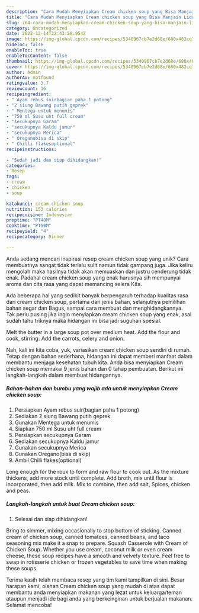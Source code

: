 ```yaml
---
description: "Cara Mudah Menyiapkan Cream chicken soup yang Bisa Manjain Lidah"
title: "Cara Mudah Menyiapkan Cream chicken soup yang Bisa Manjain Lidah"
slug: 764-cara-mudah-menyiapkan-cream-chicken-soup-yang-bisa-manjain-lidah
category: Uncategorized
date: 2022-12-14T22:43:58.954Z
image: https://img-global.cpcdn.com/recipes/5340967cb7e2d68e/680x482cq70/cream-chicken-soup-foto-resep-utama.jpg
hideToc: false
enableToc: true
enableTocContent: false
thumbnail: https://img-global.cpcdn.com/recipes/5340967cb7e2d68e/680x482cq70/cream-chicken-soup-foto-resep-utama.jpg
cover: https://img-global.cpcdn.com/recipes/5340967cb7e2d68e/680x482cq70/cream-chicken-soup-foto-resep-utama.jpg
author: Admin
authorAv: notfound
ratingvalue: 3.7
reviewcount: 16
recipeingredient:
- " Ayam rebus suirbagian paha 1 potong"
- "2 siung Bawang putih geprek"
- " Mentega untuk menumis"
- "750 ml Susu uht full cream"
- "secukupnya Garam"
- "secukupnya Kaldu jamur"
- "secukupnya Merica"
- " Oreganobisa di skip"
- " Chilli flakesoptional"
recipeinstructions:

- "Sudah jadi dan siap dihidangkan!"
categories:
- Resep
tags:
- cream
- chicken
- soup

katakunci: cream chicken soup 
nutrition: 153 calories
recipecuisine: Indonesian
preptime: "PT40M"
cooktime: "PT50M"
recipeyield: "4"
recipecategory: Dinner

---
```





Anda sedang mencari inspirasi resep cream chicken soup yang unik? Cara membuatnya sangat tidak terlalu sulit namun tidak gampang juga. Jika keliru mengolah maka hasilnya tidak akan memuaskan dan justru cenderung tidak enak. Padahal cream chicken soup yang enak harusnya sih mempunyai aroma dan cita rasa yang dapat memancing selera Kita.





Ada beberapa hal yang sedikit banyak berpengaruh terhadap kualitas rasa dari cream chicken soup, pertama dari jenis bahan, selanjutnya pemilihan bahan segar dan Bagus, sampai cara membuat dan menghidangkannya. Tak perlu pusing jika ingin menyiapkan cream chicken soup yang enak,      asal sudah tahu triknya maka hidangan ini bisa jadi suguhan spesial.














Melt the butter in a large soup pot over medium heat. Add the flour and cook, stirring. Add the carrots, celery and onion.






Nah, kali ini kita coba, yuk, variasikan cream chicken soup sendiri di rumah. Tetap dengan bahan sederhana, hidangan ini dapat memberi manfaat dalam membantu menjaga kesehatan tubuh kita. Anda bisa menyiapkan Cream chicken soup memakai 9 jenis bahan dan 0 tahap pembuatan. Berikut ini langkah-langkah dalam membuat hidangannya.

<!--inarticleads1-->

##### Bahan-bahan dan bumbu yang wajib ada untuk menyiapkan Cream chicken soup:

1. Persiapkan  Ayam rebus suir(bagian paha 1 potong)
1. Sediakan 2 siung Bawang putih geprek
1. Gunakan  Mentega untuk menumis
1. Siapkan 750 ml Susu uht full cream
1. Persiapkan secukupnya Garam
1. Sediakan secukupnya Kaldu jamur
1. Gunakan secukupnya Merica
1. Gunakan  Oregano(bisa di skip)
1. Ambil  Chilli flakes(optional)


Long enough for the roux to form and raw flour to cook out. As the mixture thickens, add more stock until complete. Add broth, mix until flour is incorporated, then add milk. Mix to combine, then add salt, Spices, chicken and peas. 

<!--inarticleads2-->

##### Langkah-langkah untuk buat Cream chicken soup:


1. Selesai dan siap dihidangkan!

Bring to simmer, mixing occasionally to stop bottom of sticking. Canned cream of chicken soup, canned tomatoes, canned beans, and taco seasoning mix make it a snap to prepare. Squash Casserole with Cream of Chicken Soup. Whether you use cream, coconut milk or even cream cheese, these soup recipes have a smooth and velvety texture. Feel free to swap in rotisserie chicken or frozen vegetables to save time when making these soups. 

Terima kasih telah membaca resep yang tim kami tampilkan di sini. Besar harapan kami, olahan Cream chicken soup yang mudah di atas dapat membantu anda menyiapkan makanan yang lezat untuk keluarga/teman ataupun menjadi ide bagi anda yang berkeinginan untuk berjualan makanan. Selamat mencoba!
